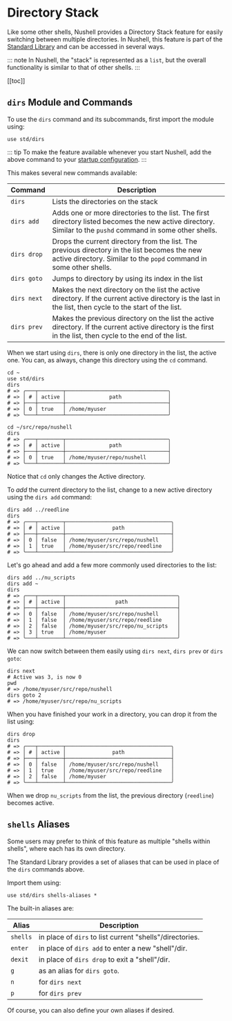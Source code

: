 # Directory Stack

Like some other shells, Nushell provides a Directory Stack feature for easily switching between multiple directories. In Nushell, this feature is part of the [Standard Library](./standard_library.md) and can be accessed in several ways.

::: note
In Nushell, the "stack" is represented as a `list`, but the overall functionality is similar to that of other shells.
:::

[[toc]]

## `dirs` Module and Commands

To use the `dirs` command and its subcommands, first import the module using:

```nu
use std/dirs
```

::: tip
To make the feature available whenever you start Nushell, add the above command to your [startup configuration](./configuration.md).
:::

This makes several new commands available:

| Command     | Description                                                                                                                                                         |
| ----------- | ------------------------------------------------------------------------------------------------------------------------------------------------------------------- |
| `dirs`      | Lists the directories on the stack                                                                                                                                  |
| `dirs add`  | Adds one or more directories to the list. The first directory listed becomes the new active directory. Similar to the `pushd` command in some other shells.         |
| `dirs drop` | Drops the current directory from the list. The previous directory in the list becomes the new active directory. Similar to the `popd` command in some other shells. |
| `dirs goto` | Jumps to directory by using its index in the list                                                                                                                   |
| `dirs next` | Makes the next directory on the list the active directory. If the current active directory is the last in the list, then cycle to the start of the list.            |
| `dirs prev` | Makes the previous directory on the list the active directory. If the current active directory is the first in the list, then cycle to the end of the list.         |

When we start using `dirs`, there is only one directory in the list, the active one. You can, as always, change this directory using the `cd` command.

```nu
cd ~
use std/dirs
dirs
# => ╭───┬────────┬─────────────────────────────────╮
# => │ # │ active │              path               │
# => ├───┼────────┼─────────────────────────────────┤
# => │ 0 │ true   │ /home/myuser                    │
# => ╰───┴────────┴─────────────────────────────────╯

cd ~/src/repo/nushell
dirs
# => ╭───┬────────┬─────────────────────────────────╮
# => │ # │ active │              path               │
# => ├───┼────────┼─────────────────────────────────┤
# => │ 0 │ true   │ /home/myuser/repo/nushell       │
# => ╰───┴────────┴─────────────────────────────────╯
```

Notice that `cd` only changes the Active directory.

To _add_ the current directory to the list, change to a new active directory using the `dirs add` command:

```nu
dirs add ../reedline
dirs
# => ╭───┬────────┬──────────────────────────────────╮
# => │ # │ active │               path               │
# => ├───┼────────┼──────────────────────────────────┤
# => │ 0 │ false  │ /home/myuser/src/repo/nushell    │
# => │ 1 │ true   │ /home/myuser/src/repo/reedline   │
# => ╰───┴────────┴──────────────────────────────────╯
```

Let's go ahead and add a few more commonly used directories to the list:

```nu
dirs add ../nu_scripts
dirs add ~
dirs
# => ╭───┬────────┬────────────────────────────────────╮
# => │ # │ active │                path                │
# => ├───┼────────┼────────────────────────────────────┤
# => │ 0 │ false  │ /home/myuser/src/repo/nushell      │
# => │ 1 │ false  │ /home/myuser/src/repo/reedline     │
# => │ 2 │ false  │ /home/myuser/src/repo/nu_scripts   │
# => │ 3 │ true   │ /home/myuser                       │
# => ╰───┴────────┴────────────────────────────────────╯
```

We can now switch between them easily using `dirs next`, `dirs prev` or `dirs goto`:

```nu
dirs next
# Active was 3, is now 0
pwd
# => /home/myuser/src/repo/nushell
dirs goto 2
# => /home/myuser/src/repo/nu_scripts
```

When you have finished your work in a directory, you can drop it from the list using:

```nu
dirs drop
dirs
# => ╭───┬────────┬──────────────────────────────────╮
# => │ # │ active │               path               │
# => ├───┼────────┼──────────────────────────────────┤
# => │ 0 │ false  │ /home/myuser/src/repo/nushell    │
# => │ 1 │ true   │ /home/myuser/src/repo/reedline   │
# => │ 2 │ false  │ /home/myuser                     │
# => ╰───┴────────┴──────────────────────────────────╯
```

When we drop `nu_scripts` from the list, the previous directory (`reedline`) becomes active.

## `shells` Aliases

Some users may prefer to think of this feature as multiple "shells within shells", where each has its own directory.

The Standard Library provides a set of aliases that can be used in place of the `dirs` commands above.

Import them using:

```nu
use std/dirs shells-aliases *
```

The built-in aliases are:

| Alias    | Description                                              |
| -------- | -------------------------------------------------------- |
| `shells` | in place of `dirs` to list current "shells"/directories. |
| `enter`  | in place of `dirs add` to enter a new "shell"/dir.       |
| `dexit`  | in place of `dirs drop` to exit a "shell"/dir.           |
| `g`      | as an alias for `dirs goto`.                             |
| `n`      | for `dirs next`                                          |
| `p`      | for `dirs prev`                                          |

Of course, you can also define your own aliases if desired.
